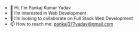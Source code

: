 - 👋 Hi, I'm Pankaj Kumar Yadav
- 👀 I’m interested in Web Development
- 💞️ I’m looking to collaborate on Full Stack Web Development
- 📫 How to reach me: pankaj377yadav@gmail.com

<!---
pankaj377yadav/pankaj377yadav is a ✨ special ✨ repository because its `README.md` (this file) appears on your GitHub profile.
You can click the Preview link to take a look at your changes.
--->
